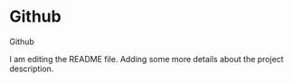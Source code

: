 # Github
Github

I am editing the README file. Adding some more details about the project description.
